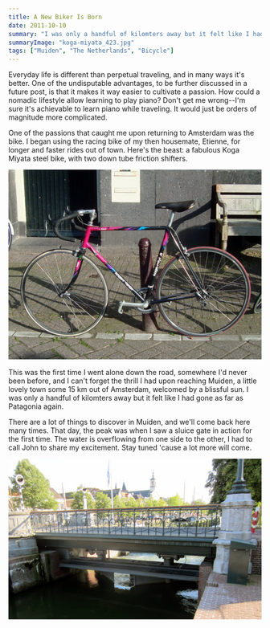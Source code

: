 ```yaml
---
title: A New Biker Is Born
date: 2011-10-10
summary: "I was only a handful of kilomters away but it felt like I had gone as far as Patagonia again."
summaryImage: "koga-miyata_423.jpg"
tags: ["Muiden", "The Netherlands", "Bicycle"]
---
```


Everyday life is different than perpetual traveling, and in many ways it's better. One of the undisputable advantages, to be further discussed in a future post, is that it makes it way easier to cultivate a passion. How could a nomadic lifestyle allow learning to play piano? Don't get me wrong--I'm sure it's achievable to learn piano while traveling. It would just be orders of magnitude more complicated.

One of the passions that caught me upon returning to Amsterdam was the bike. I began using the racing bike of my then housemate, Etienne, for longer and faster rides out of town. Here's the beast: a fabulous Koga Miyata steel bike, with two down tube friction shifters.

![](koga-miyata_423.jpg)

This was the first time I went alone down the road, somewhere I'd never been before, and I can't forget the thrill I had upon reaching Muiden, a little lovely town some 15 km out of Amsterdam, welcomed by a blissful sun. I was only a handful of kilomters away but it felt like I had gone as far as Patagonia again. 

There are a lot of things to discover in Muiden, and we'll come back here many times. That day, the peak was when I saw a sluice gate in action for the first time. The water is overflowing from one side to the other, I had to call John to share my excitement. Stay tuned 'cause a lot more will come.

![](sluice-gate-muiden_358.jpg)



